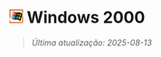 # <img src="icon/windows2000.png" alt="Ícone" width="24"> Windows 2000

> *Última atualização: 2025-08-13*
